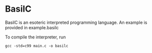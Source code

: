 BasilC
=======

BasilC is an esoteric interpreted programming language.
An example is provided in example.basilc


To compile the interpreter, run
```
gcc -std=c99 main.c -o basilc
```
